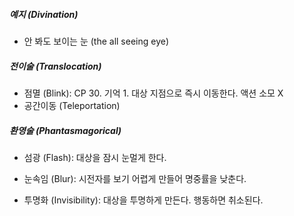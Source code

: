
##### 예지 (Divination)
* 안 봐도 보이는 눈 (the all seeing eye)

##### 전이술 (Translocation)
* 점멸 (Blink): CP 30. 기억 1. 대상 지점으로 즉시 이동한다. 액션 소모 X
* 공간이동 (Teleportation)

##### 환영술 (Phantasmagorical)
* 섬광 (Flash): 대상을 잠시 눈멀게 한다.
* 눈속임 (Blur): 시전자를 보기 어렵게 만들어 명중률을 낮춘다.

* 투명화 (Invisibility): 대상을 투명하게 만든다. 행동하면 취소된다.